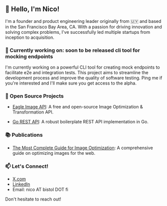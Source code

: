 ## 👋 Hello, I'm Nico!

I'm a founder and product engineering leader originally from 🇺🇾 and based in the San Francisco Bay Area, CA. With a passion for driving innovation and solving complex problems, I've successfully led multiple startups from inception to acquisition.

### 🚀 Currently working on: soon to be released cli tool for mocking endpoints

I'm currently working on a powerful CLI tool for creating mock endpoints to facilitate e2e and integration tests. This project aims to streamline the development process and improve the quality of software testing. Ping me if you're interested and I'll make sure you get access to the alpha.


### 🌟 Open Source Projects

- [Eagle Image API](https://github.com/nicobistolfi/eagle-image-api): A free and open-source Image Optimization & Transformation API.

- [Go REST API](https://github.com/nicobistolfi/go-rest-api): A robust boilerplate REST API implementation in Go.

### 📚 Publications

- [The Most Complete Guide for Image Optimization](https://www.piio.co/blog/the-most-complete-guide-for-image-optimization): A comprehensive guide on optimizing images for the web.

### 📫 Let's Connect!

- [X.com](https://x.com/nicobistolfi)
- [LinkedIn](https://www.linkedin.com/in/nicolasbistolfi/)
- Email: nico AT bistol DOT fi

Don't hesitate to reach out!
